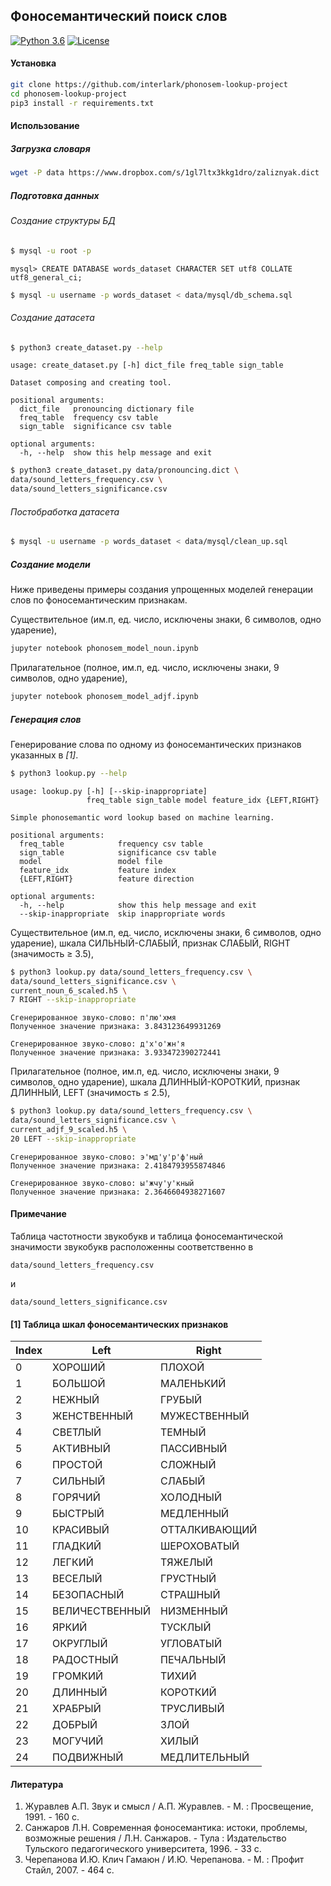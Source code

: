## Фоносемантический поиск слов

[![Python 3.6](https://img.shields.io/badge/Python-3.6-blue.svg)](https://www.python.org/downloads/release/python-360/)
[![License](https://img.shields.io/badge/License-Apache%202.0-orange.svg)](https://opensource.org/licenses/Apache-2.0)

#### Установка
```bash
git clone https://github.com/interlark/phonosem-lookup-project
cd phonosem-lookup-project
pip3 install -r requirements.txt
```

#### Использование

##### Загрузка словаря
```bash
wget -P data https://www.dropbox.com/s/1gl7ltx3kkg1dro/zaliznyak.dict
```

##### Подготовка данных

###### Создание структуры БД
```bash
$ mysql -u root -p
```

```mysql
mysql> CREATE DATABASE words_dataset CHARACTER SET utf8 COLLATE utf8_general_ci;
```

```bash
$ mysql -u username -p words_dataset < data/mysql/db_schema.sql
```

###### Создание датасета

```bash
$ python3 create_dataset.py --help
```

```text
usage: create_dataset.py [-h] dict_file freq_table sign_table

Dataset composing and creating tool.

positional arguments:
  dict_file   pronouncing dictionary file
  freq_table  frequency csv table
  sign_table  significance csv table

optional arguments:
  -h, --help  show this help message and exit
```

```bash
$ python3 create_dataset.py data/pronouncing.dict \
data/sound_letters_frequency.csv \
data/sound_letters_significance.csv
```

###### Постобработка датасета

```bash
$ mysql -u username -p words_dataset < data/mysql/clean_up.sql
```

##### Создание модели

Ниже приведены примеры создания упрощенных моделей генерации слов по фоносемантическим признакам.

Существительное (им.п, ед. число, исключены знаки, 6 символов, одно ударение),
```bash
jupyter notebook phonosem_model_noun.ipynb
```

Прилагательное (полное, им.п, ед. число, исключены знаки, 9 символов, одно ударение), 
```bash
jupyter notebook phonosem_model_adjf.ipynb
```

##### Генерация слов

Генерирование слова по одному из фоносемантических признаков указанных в *[1]*.

```bash
$ python3 lookup.py --help
```

```text
usage: lookup.py [-h] [--skip-inappropriate]
                 freq_table sign_table model feature_idx {LEFT,RIGHT}

Simple phonosemantic word lookup based on machine learning.

positional arguments:
  freq_table            frequency csv table
  sign_table            significance csv table
  model                 model file
  feature_idx           feature index
  {LEFT,RIGHT}          feature direction

optional arguments:
  -h, --help            show this help message and exit
  --skip-inappropriate  skip inappropriate words

```

Существительное (им.п, ед. число, исключены знаки, 6 символов, одно ударение), шкала СИЛЬНЫЙ-СЛАБЫЙ, признак СЛАБЫЙ, RIGHT (значимость ≥ 3.5),

```bash
$ python3 lookup.py data/sound_letters_frequency.csv \
data/sound_letters_significance.csv \
current_noun_6_scaled.h5 \
7 RIGHT --skip-inappropriate
```

```text
Сгенерированное звуко-слово: п'лю'хмя
Полученное значение признака: 3.843123649931269

Сгенерированное звуко-слово: д'х'о'жн'я
Полученное значение признака: 3.933472390272441
```

Прилагательное (полное, им.п, ед. число, исключены знаки, 9 символов, одно ударение), шкала ДЛИННЫЙ-КОРОТКИЙ, признак ДЛИННЫЙ, LEFT (значимость  ≤ 2.5),

```bash
$ python3 lookup.py data/sound_letters_frequency.csv \
data/sound_letters_significance.csv \
current_adjf_9_scaled.h5 \
20 LEFT --skip-inappropriate
```

```text
Сгенерированное звуко-слово: э'мд'у'р'ф'ный
Полученное значение признака: 2.4184793955874846

Сгенерированное звуко-слово: ы'жчу'у'кный
Полученное значение признака: 2.3646604938271607
```

#### Примечание

Таблица частотности звукобукв и таблица фоносемантической значимости звукобукв расположенны соответственно в

```text
data/sound_letters_frequency.csv 
```

и

```text
data/sound_letters_significance.csv
```

#### [1] Таблица шкал фоносемантических признаков


| Index |  Left          |  Right        | 
|-------|----------------|---------------| 
| 0     | ХОРОШИЙ        | ПЛОХОЙ        | 
| 1     | БОЛЬШОЙ        | МАЛЕНЬКИЙ     | 
| 2     | НЕЖНЫЙ         | ГРУБЫЙ        | 
| 3     | ЖЕНСТВЕННЫЙ    | МУЖЕСТВЕННЫЙ  | 
| 4     | СВЕТЛЫЙ        | ТЕМНЫЙ        | 
| 5     | АКТИВНЫЙ       | ПАССИВНЫЙ     | 
| 6     | ПРОСТОЙ        | СЛОЖНЫЙ       | 
| 7     | СИЛЬНЫЙ        | СЛАБЫЙ        | 
| 8     | ГОРЯЧИЙ        | ХОЛОДНЫЙ      | 
| 9     | БЫСТРЫЙ        | МЕДЛЕННЫЙ     | 
| 10    | КРАСИВЫЙ       | ОТТАЛКИВАЮЩИЙ | 
| 11    | ГЛАДКИЙ        | ШЕРОХОВАТЫЙ   | 
| 12    | ЛЕГКИЙ         | ТЯЖЕЛЫЙ       | 
| 13    | ВЕСЕЛЫЙ        | ГРУСТНЫЙ      | 
| 14    | БЕЗОПАСНЫЙ     | СТРАШНЫЙ      | 
| 15    | ВЕЛИЧЕСТВЕННЫЙ | НИЗМЕННЫЙ     | 
| 16    | ЯРКИЙ          | ТУСКЛЫЙ       | 
| 17    | ОКРУГЛЫЙ       | УГЛОВАТЫЙ     | 
| 18    | РАДОСТНЫЙ      | ПЕЧАЛЬНЫЙ     | 
| 19    | ГРОМКИЙ        | ТИХИЙ         | 
| 20    | ДЛИННЫЙ        | КОРОТКИЙ      | 
| 21    | ХРАБРЫЙ        | ТРУСЛИВЫЙ     | 
| 22    | ДОБРЫЙ         | ЗЛОЙ          | 
| 23    | МОГУЧИЙ        | ХИЛЫЙ         | 
| 24    | ПОДВИЖНЫЙ      | МЕДЛИТЕЛЬНЫЙ  | 

#### Литература

1. Журавлев А.П. Звук и смысл / А.П. Журавлев. - М. : Просвещение, 1991. - 160 с.
2. Санжаров Л.Н. Современная фоносемантика: истоки, проблемы, возможные решения / Л.Н. Санжаров. - Тула : Издательство Тульского педагогического университета, 1996. - 33 с.
3. Черепанова И.Ю. Клич Гамаюн / И.Ю. Черепанова. - М. : Профит Стайл, 2007. - 464 с.
